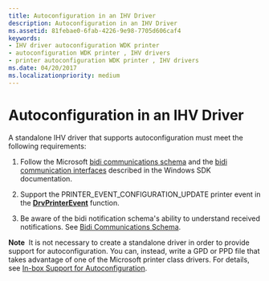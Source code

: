 ```yaml
---
title: Autoconfiguration in an IHV Driver
description: Autoconfiguration in an IHV Driver
ms.assetid: 81febae0-6fab-4226-9e98-7705d606caf4
keywords:
- IHV driver autoconfiguration WDK printer
- autoconfiguration WDK printer , IHV drivers
- printer autoconfiguration WDK printer , IHV drivers
ms.date: 04/20/2017
ms.localizationpriority: medium
---
```


# Autoconfiguration in an IHV Driver


A standalone IHV driver that supports autoconfiguration must meet the following requirements:

1.  Follow the Microsoft [bidi communications schema](https://docs.microsoft.com/windows-hardware/drivers/print/bidi-communications-schema-reference) and the [bidi communication interfaces](https://docs.microsoft.com/windows-hardware/drivers/ddi/content/_print/index) described in the Windows SDK documentation.

2.  Support the PRINTER\_EVENT\_CONFIGURATION\_UPDATE printer event in the [**DrvPrinterEvent**](https://docs.microsoft.com/windows-hardware/drivers/ddi/content/winddiui/nf-winddiui-drvprinterevent) function.

3.  Be aware of the bidi notification schema's ability to understand received notifications. See [Bidi Communications Schema](bidirectional-communication-schema.md).

**Note**  It is not necessary to create a standalone driver in order to provide support for autoconfiguration. You can, instead, write a GPD or PPD file that takes advantage of one of the Microsoft printer class drivers. For details, see [In-box Support for Autoconfiguration](in-box-support-for-autoconfiguration.md).

 

 

 




